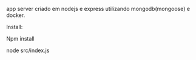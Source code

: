 app server criado em nodejs e express utilizando mongodb(mongoose) e docker.


Install:

Npm install

node src/index.js
